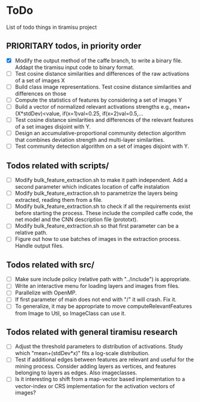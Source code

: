# ToDo

List of todo things in tiramisu project

## PRIORITARY todos, in priority order

- [x] Modify the output method of the caffe branch, to write a binary file. Addapt the tiramisu input code to binary format.
- [ ] Test cosine distance similarities and differences of the raw activations of a set of images X
- [ ] Build class image representations. Test cosine distance similarities and differences on those
- [ ] Compute the statistics of features by considering a set of images Y
- [ ] Build a vector of normalized relevant activations strengths e.g., mean+(X*stdDev)<value, if(x=1)val=0.25, if(x=2)val=0.5,...
- [ ] Test cosine distance similarities and differences of the relevant features of a set images disjoint with Y.
- [ ] Design an accumulative-proportional community detection algorithm that combines deviation strength and multi-layer similarities.
- [ ] Test community detection algorithm on a set of images disjoint with Y.

## Todos related with scripts/

- [ ] Modify bulk_feature_extraction.sh to make it path independent. Add a second parameter which indicates location of caffe instalation
- [ ] Modify bulk_feature_extraction.sh to parametrize the layers being extracted, reading them from a file.
- [ ] Modify bulk_feature_extraction.sh to check if all the requirements exist before starting the process. These include the compiled caffe code, the net model and the CNN description file (prototxt).
- [ ] Modify bulk_feature_extraction.sh so that first parameter can be a relative path.
- [ ] Figure out how to use batches of images in the extraction process. Handle output files.

## Todos related with src/

- [ ] Make sure include policy (relative path with "../include") is appropriate.
- [ ] Write an interactive menu for loading layers and images from files.
- [ ] Parallelize with OpenMP.
- [ ] If first parameter of main does not end with "/" it will crash. Fix it.
- [ ] To generalize, it may be appropriate to move computeRelevantFeatures from Image to Util, so ImageClass can use it.

## Todos related with general tiramisu research

- [ ] Adjust the threshold parameters to distribution of activations. Study which "mean+(stdDev*x)" fits a log-scale distribution.
- [ ] Test if additional edges between features are relevant and useful for the mining process. Consider adding layers as vertices, and features belonging to layers as edges. Also imageclasses.
- [ ] Is it interesting to shift from a map-vector based implementation to a vector-index or CRS implementation for the activation vectors of images?
